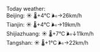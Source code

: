 Today weather:  
Beijing: ☀️ 🌡️+4°C 🌬️→26km/h  
Tianjin: ☀️ 🌡️+4°C 🌬️→19km/h  
Shijiazhuang: ☀️ 🌡️+7°C 🌬️↓11km/h  
Tangshan: ☀️ 🌡️+1°C 🌬️→22km/h  
